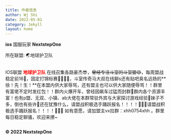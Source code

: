 ```yaml
---
title: 作者信息
author: Wj Shi
date: 2022-05-01
category: Jekyll
layout: home
---
```




**ios** 国服玩家 **NextstepOne** 

所在联盟: 🌏地球护卫队

<img src="https://www.nextstepone.ltd/mff/images/lianmeng.png" alt="" referrerpolicy="no-referrer">



IOS联盟 **<font color='red'>地球护卫队</font>** 在线召集各路豪杰😎，~~曾经专注斗室的斗室盟😄~~，每周盟战稳定前16📱，固定打锦标赛🚩🚩🚩🚩，斗室传奇马大叔在线聊s还有贴吧臭名远扬的**徐！先！生！**在本盟内供大家辱骂，还有盟主也可以供大家随便辱骂！！群里有富佬不定时发红包！！群内火爆开车，曾经因飙车过猛而封群🥰群内各个资源丰富！也有p盟、无双、小镇、ab大佬在本群常驻外宾与大家探讨游戏经验🤤妹子不多，倒也有些许🤔还在犹豫什么，请盟战积极选手踊跃报名！！！！🎉🎉🎉请盟战积极选手踊跃报名！！！！🎉🎉🎉
如有意愿，请加盟主vx拉群：xhh0754xhh 。群里每日稳定聊骚，欢迎来撩~

<img src="https://www.nextstepone.ltd/mff/images/lianmeng2.png" alt="" referrerpolicy="no-referrer">

<br >

**©  2022 NextstepOne**

